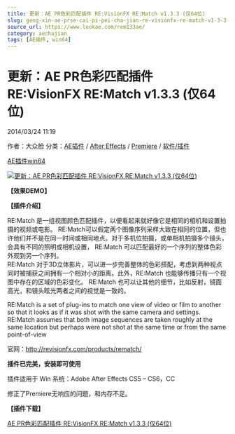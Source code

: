 ```yaml
---
title: 更新：AE PR色彩匹配插件 RE:VisionFX RE:Match v1.3.3 (仅64位)
slug: geng-xin-ae-prse-cai-pi-pei-cha-jian-re-visionfx-re-match-v1-3-3-jin-64wei
source_url: https://www.lookae.com/rem133ae/
category: aechajian
tags: [AE插件, win64]
---
```

# 更新：AE PR色彩匹配插件 RE:VisionFX RE:Match v1.3.3 (仅64位)

2014/03/24 11:19

作者：大众脸
分类：[AE插件](https://www.lookae.com/after-effects/aechajian/) / [After Effects](https://www.lookae.com/after-effects/) / [Premiere](https://www.lookae.com/qitarjcj/premierezy/) / [软件/插件](https://www.lookae.com/qitarjcj/)

[AE插件](https://www.lookae.com/tag/ae%e6%8f%92%e4%bb%b6/)[win64](https://www.lookae.com/tag/win64/)

[![更新：AE PR色彩匹配插件 RE:VisionFX RE:Match v1.3.3 (仅64位)](https://www.lookae.com/wp-content/uploads/2014/03/REVisionFX.jpg "更新：AE PR色彩匹配插件 RE:VisionFX RE:Match v1.3.3 (仅64位)-LookAE.com")](https://www.lookae.com/wp-content/uploads/2014/03/REVisionFX.jpg)

**【效果DEMO】**

**【插件介绍】**

RE:Match 是一组视图颜色匹配插件，以便看起来就好像它是相同的相机和设置拍摄的视频或电影。 RE:Match可以假定两个图像序列采样大致在相同的位置，但也许他们并不是在同一时间或相同地点。对于多机位拍摄，或单相机拍摄多个镜头，会具有不同的照明或相机设置， RE:Match 可以匹配最好的一个序列的整体色彩外观到另一个序列。  
RE:Match 对于3D立体影片，可以进一步完善整体的色彩搭配，考虑到两种视点同时被捕获之间拥有一个相对小的距离。此外，RE:Match 也能够传播只有一个视图中存在的区域的色彩变化。 RE:Match 也可以让其他的细节，比如反射，镜面高光，和镜头眩光两者之间的视觉是一致的。

RE:Match is a set of plug-ins to match one view of video or film to another so that it looks as if it was shot with the same camera and settings. RE:Match assumes that both image sequences are taken roughly at the same location but perhaps were not shot at the same time or from the same point-of-view

官网：<http://revisionfx.com/products/rematch/>

**插件已完美，安装即可使用**

插件适用于 Win 系统：Adobe After Effects CS5 – CS6，CC

修正了Premiere无响应的问题，和内存不足。

**【插件下载】**

[AE PR色彩匹配插件 RE:VisionFX RE:Match v1.3.3 (仅64位)](https://www.400gb.com/file/60932268)
